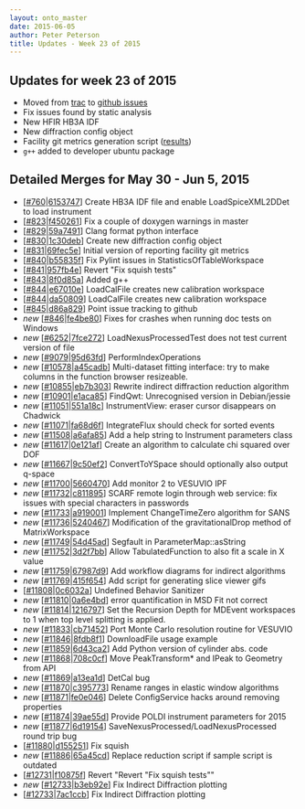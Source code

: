 ```yaml
---
layout: onto_master
date: 2015-06-05
author: Peter Peterson
title: Updates - Week 23 of 2015
---
```

Updates for week 23 of 2015
---------------------------
* Moved from [trac](http://trac.mantidproject.org/mantid/) to [github issues](https://github.com/mantidproject/mantid/issues)
* Fix issues found by static analysis
* New HFIR HB3A IDF
* New diffraction config object
* Facility git metrics generation script \([results](https://github.com/mantidproject/documents/tree/master/Project-Management/reports)\)
* `g++` added to developer ubuntu package

Detailed Merges for May 30 - Jun 5, 2015
----------------------------------------
* \[[#760](https://github.com/mantidproject/mantid/pull/760)\|[6153747](https://github.com/mantidproject/mantid/commit/615374773253da1cb686a06cd93bb406c62e4a73)\] Create HB3A IDF file and enable LoadSpiceXML2DDet to load instrument
* \[[#823](https://github.com/mantidproject/mantid/pull/823)\|[f450261](https://github.com/mantidproject/mantid/commit/f450261f9b8dfe58600f53fdf71f9485bbe13ab0)\] Fix a couple of doxygen warnings in master
* \[[#829](https://github.com/mantidproject/mantid/pull/829)\|[59a7491](https://github.com/mantidproject/mantid/commit/59a7491a0c033d9c713aef17b0f398a52bea8d25)\] Clang format python interface
* \[[#830](https://github.com/mantidproject/mantid/pull/830)\|[1c30deb](https://github.com/mantidproject/mantid/commit/1c30deb9e8644cff36d21d4e453a97c2a7501fb2)\] Create new diffraction config object
* \[[#831](https://github.com/mantidproject/mantid/pull/831)\|[69fec5e](https://github.com/mantidproject/mantid/commit/69fec5ea32ba312e636d30f18f5161d68e93c735)\] Initial version of reporting facility git metrics
* \[[#840](https://github.com/mantidproject/mantid/pull/840)\|[b55835f](https://github.com/mantidproject/mantid/commit/b55835f45bdc577a12ab52639c4130277fd9f5f4)\] Fix Pylint issues in StatisticsOfTableWorkspace
* \[[#841](https://github.com/mantidproject/mantid/pull/841)\|[957fb4e](https://github.com/mantidproject/mantid/commit/957fb4ee42bda74535a021b986fb38ca91deda52)\] Revert &quot;Fix squish tests&quot;
* \[[#843](https://github.com/mantidproject/mantid/pull/843)\|[8f0d85a](https://github.com/mantidproject/mantid/commit/8f0d85aea32718ae6225ba947fa649e7ddf769b5)\] Added g++
* \[[#844](https://github.com/mantidproject/mantid/pull/844)\|[e67010e](https://github.com/mantidproject/mantid/commit/e67010e0bfb878acc26d0a4c2c560e1bce73a719)\] LoadCalFile creates new calibration workspace
* \[[#844](https://github.com/mantidproject/mantid/pull/844)\|[da50809](https://github.com/mantidproject/mantid/commit/da50809ea2ab192a2c5ec156aeb35d30dc15432b)\] LoadCalFile creates new calibration workspace
* \[[#845](https://github.com/mantidproject/mantid/pull/845)\|[d86a829](https://github.com/mantidproject/mantid/commit/d86a8299cf8096c3009abe94471818595c0701e1)\] Point issue tracking to github
* *new* \[[#846](https://github.com/mantidproject/mantid/pull/846)\|[fe4be80](https://github.com/mantidproject/mantid/commit/fe4be80edcad6fca9178f8f0f3bf41fc912389e5)\] Fixes for crashes when running doc tests on Windows
* *new* \[[#6252](http://trac.mantidproject.org/mantid/ticket/6252)\|[7fce272](https://github.com/mantidproject/mantid/commit/7fce2723c643de634dc43411cf10eb693b8292a5)\] LoadNexusProcessedTest does not test current version of file
* *new* \[[#9079](http://trac.mantidproject.org/mantid/ticket/9079)\|[95d63fd](https://github.com/mantidproject/mantid/commit/95d63fd9898ceeb13fbb1546eadfaec56823e9bb)\] PerformIndexOperations
* *new* \[[#10578](http://trac.mantidproject.org/mantid/ticket/10578)\|[a45cadb](https://github.com/mantidproject/mantid/commit/a45cadb421c595b1377286f1a83a3e3ed8a74696)\] Multi-dataset fitting interface: try to make columns in the function browser resizeable.
* *new* \[[#10855](http://trac.mantidproject.org/mantid/ticket/10855)\|[eb7b303](https://github.com/mantidproject/mantid/commit/eb7b303011d72d9aac711a2bfaa00c7cbbe89c32)\] Rewrite indirect diffraction reduction algorithm
* *new* \[[#10901](http://trac.mantidproject.org/mantid/ticket/10901)\|[e1aca85](https://github.com/mantidproject/mantid/commit/e1aca857446d75fd0293c0b1ef9bc983efd9c766)\] FindQwt: Unrecognised version in Debian/jessie
* *new* \[[#11051](http://trac.mantidproject.org/mantid/ticket/11051)\|[551a18c](https://github.com/mantidproject/mantid/commit/551a18c0c2c834be7ecc9a8970bea4dcfc50c880)\] InstrumentView: eraser cursor disappears on Chadwick
* *new* \[[#11071](http://trac.mantidproject.org/mantid/ticket/11071)\|[fa68d6f](https://github.com/mantidproject/mantid/commit/fa68d6f02a3863279e1ba10f8b1b97298ddc7c4c)\] IntegrateFlux should check for sorted events
* *new* \[[#11508](http://trac.mantidproject.org/mantid/ticket/11508)\|[a6afa85](https://github.com/mantidproject/mantid/commit/a6afa85b50312aacc41afe0c8cbe359b1918e8ee)\] Add a help string to Instrument parameters class
* *new* \[[#11617](http://trac.mantidproject.org/mantid/ticket/11617)\|[0e121af](https://github.com/mantidproject/mantid/commit/0e121af7cc8efab724110b11975261f1b1490eeb)\] Create an algorithm to calculate chi squared over DOF
* *new* \[[#11667](http://trac.mantidproject.org/mantid/ticket/11667)\|[9c50ef2](https://github.com/mantidproject/mantid/commit/9c50ef2dcfa5f32c86767da4b3c5f8a333de7093)\] ConvertToYSpace should optionally also output q-space
* *new* \[[#11700](http://trac.mantidproject.org/mantid/ticket/11700)\|[5660470](https://github.com/mantidproject/mantid/commit/566047084a3f25a497696bc7d3532d76f777460d)\] Add monitor 2 to VESUVIO IPF
* *new* \[[#11732](http://trac.mantidproject.org/mantid/ticket/11732)\|[c811895](https://github.com/mantidproject/mantid/commit/c811895a3bea12b95aac757cf5d41fa45eb9db3e)\] SCARF remote login through web service: fix issues with special characters in passwords
* *new* \[[#11733](http://trac.mantidproject.org/mantid/ticket/11733)\|[a919001](https://github.com/mantidproject/mantid/commit/a919001a125fa8a088ebb178116e165fb8140a46)\] Implement ChangeTimeZero algorithm for SANS
* *new* \[[#11736](http://trac.mantidproject.org/mantid/ticket/11736)\|[5240467](https://github.com/mantidproject/mantid/commit/5240467b4ebe996037c56b66fbc478ac6ac3facf)\] Modification of the gravitationalDrop method of MatrixWorkspace
* *new* \[[#11749](http://trac.mantidproject.org/mantid/ticket/11749)\|[54d45ad](https://github.com/mantidproject/mantid/commit/54d45ad608deb0611cb025f7db4b65236c27f06f)\] Segfault in ParameterMap::asString
* *new* \[[#11752](http://trac.mantidproject.org/mantid/ticket/11752)\|[3d2f7bb](https://github.com/mantidproject/mantid/commit/3d2f7bbb6406f825061aaa342d69877bf595aad5)\] Allow TabulatedFunction to also fit a scale in X value
* *new* \[[#11759](http://trac.mantidproject.org/mantid/ticket/11759)\|[67987d9](https://github.com/mantidproject/mantid/commit/67987d92a0714668e6089fd712422c57a3a98a6a)\] Add workflow diagrams for indirect algorithms
* *new* \[[#11769](http://trac.mantidproject.org/mantid/ticket/11769)\|[415f654](https://github.com/mantidproject/mantid/commit/415f654147f92a0e652a53f5cfc60aac30abf676)\] Add script for generating slice viewer gifs
* \[[#11808](http://trac.mantidproject.org/mantid/ticket/11808)\|[0c6032a](https://github.com/mantidproject/mantid/commit/0c6032a0d88ab6a6e903e8c9b9f305efc1e0ddb1)\] Undefined Behavior Sanitizer
* *new* \[[#11810](http://trac.mantidproject.org/mantid/ticket/11810)\|[0a6e4bd](https://github.com/mantidproject/mantid/commit/0a6e4bd4deff0dfd7523fd6123bd3f5df1e67fe7)\] error quantification in MSD Fit not correct
* *new* \[[#11814](http://trac.mantidproject.org/mantid/ticket/11814)\|[1216797](https://github.com/mantidproject/mantid/commit/1216797cfa144380958d11173224bb65b44cd7cd)\] Set the Recursion Depth for MDEvent workspaces to 1 when top level splitting is applied.
* *new* \[[#11833](http://trac.mantidproject.org/mantid/ticket/11833)\|[cb71452](https://github.com/mantidproject/mantid/commit/cb714526a069d2f376ce2d866bfa807a9604719f)\] Port Monte Carlo resolution routine for VESUVIO
* *new* \[[#11846](http://trac.mantidproject.org/mantid/ticket/11846)\|[8fdb8f1](https://github.com/mantidproject/mantid/commit/8fdb8f17bc1f5d803b1b203c44011bd0875b6ea2)\] DownloadFile usage example
* *new* \[[#11859](http://trac.mantidproject.org/mantid/ticket/11859)\|[6d43ca2](https://github.com/mantidproject/mantid/commit/6d43ca223a37efe4f843136077b6563903c9a590)\] Add Python version of cylinder abs. code
* *new* \[[#11868](http://trac.mantidproject.org/mantid/ticket/11868)\|[708c0cf](https://github.com/mantidproject/mantid/commit/708c0cf4d0471fd3ad38f2fac49b8510f39116dc)\] Move PeakTransform* and IPeak to Geometry from API
* *new* \[[#11869](http://trac.mantidproject.org/mantid/ticket/11869)\|[a13ea1d](https://github.com/mantidproject/mantid/commit/a13ea1d816baf7627e181d5b23534ee95c54cb71)\] DetCal bug
* *new* \[[#11870](http://trac.mantidproject.org/mantid/ticket/11870)\|[c395773](https://github.com/mantidproject/mantid/commit/c395773fed629d14c73d86ea66f76aac9d7cc374)\] Rename ranges in elastic window algorithms
* *new* \[[#11871](http://trac.mantidproject.org/mantid/ticket/11871)\|[fe0e046](https://github.com/mantidproject/mantid/commit/fe0e046e1d79786c95578f653587a2a16b38a140)\] Delete ConfigService hacks around removing properties
* *new* \[[#11874](http://trac.mantidproject.org/mantid/ticket/11874)\|[39ae55d](https://github.com/mantidproject/mantid/commit/39ae55d36cf9c89fca24359a47148c5d2615b953)\] Provide POLDI instrument parameters for 2015
* *new* \[[#11877](http://trac.mantidproject.org/mantid/ticket/11877)\|[6d19154](https://github.com/mantidproject/mantid/commit/6d19154e9f85cd1a22ec3869e01bf792a8cc828f)\] SaveNexusProcessed/LoadNexusProcessed round trip bug
* \[[#11880](http://trac.mantidproject.org/mantid/ticket/11880)\|[d155251](https://github.com/mantidproject/mantid/commit/d15525159a8a84886c730614d6f1859e4e4a4997)\] Fix squish
* *new* \[[#11886](http://trac.mantidproject.org/mantid/ticket/11886)\|[65a45cd](https://github.com/mantidproject/mantid/commit/65a45cd1b6e7ee6d63d027f6df4858d769c04f0f)\] Replace reduction script if sample script is outdated
* \[[#12731](https://github.com/mantidproject/mantid/pull/12731)\|[f10875f](https://github.com/mantidproject/mantid/commit/f10875f361dc4a5e309888eecfd1e24318ece682)\] Revert &quot;Revert &quot;Fix squish tests&quot;&quot;
* *new* \[[#12733](https://github.com/mantidproject/mantid/pull/12733)\|[b3eb92e](https://github.com/mantidproject/mantid/commit/b3eb92e3cb9d7e5084c8dcb68cad2e5620d41575)\] Fix Indirect Diffraction plotting
* \[[#12733](https://github.com/mantidproject/mantid/pull/12733)\|[7ac1ccb](https://github.com/mantidproject/mantid/commit/7ac1ccb3a37182786bfdc92e64c294ad42264788)\] Fix Indirect Diffraction plotting
